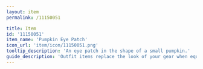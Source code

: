 ```yaml
---
layout: item
permalink: /11150051

title: Item
id: '11150051'
item_name: 'Pumpkin Eye Patch'
icon_url: 'item/icon/11150051.png'
tooltip_description: 'An eye patch in the shape of a small pumpkin.'
guide_description: 'Outfit items replace the look of your gear when equipped.'
---
```

